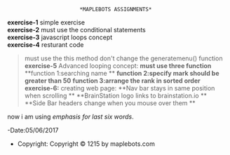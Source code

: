                            *MAPLEBOTS ASSIGNMENTS*
**exercise-1**
  simple exercise  
**exercise-2**
 must use the conditional statements  
**exercise-3**
   javascript loops concept  
**exercise-4**
     resturant code
  >must use the this method
  >don't change the generatemenu() function
**exercise-5**
    Advanced looping concept:
    **must use three function**
    **function 1:searching name **
    **function 2:specify mark should be greater than 50**
    **function 3:arrange the rank in sorted order**
 **exercise-6:**
   creating web page:
   **Nav bar stays in same position when scrolling **
   **BrainStation logo links to brainstation.io **
   **Side Bar headers change when you mouse over them **
   
   now i am using _emphasis for last six words_.
   
 -Date:05/06/2017
   - Copyright: Copyright © 1215
  by maplebots.com
